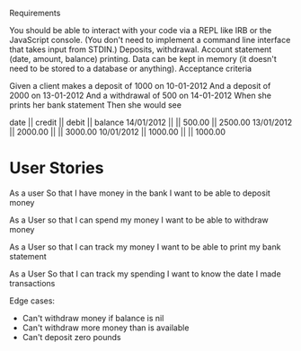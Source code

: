 Requirements

You should be able to interact with your code via a REPL like IRB or the JavaScript console. (You don't need to implement a command line interface that takes input from STDIN.)
Deposits, withdrawal.
Account statement (date, amount, balance) printing.
Data can be kept in memory (it doesn't need to be stored to a database or anything).
Acceptance criteria

Given a client makes a deposit of 1000 on 10-01-2012
And a deposit of 2000 on 13-01-2012
And a withdrawal of 500 on 14-01-2012
When she prints her bank statement
Then she would see

date       || credit  || debit  || balance
14/01/2012 ||         || 500.00 || 2500.00
13/01/2012 || 2000.00 ||        || 3000.00
10/01/2012 || 1000.00 ||        || 1000.00


User Stories
============

As a user
So that I have money in the bank
I want to be able to deposit money

As a User
so that I can spend my money
I want to be able to withdraw money

As a User
so that I can track my money
I want to be able to print my bank statement

As a User
So that I can track my spending
I want to know the date I made transactions


Edge cases:

* Can't withdraw money if balance is nil
* Can't withdraw more money than is available
* Can't deposit zero pounds

